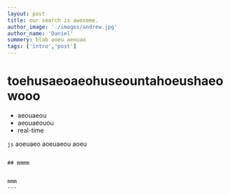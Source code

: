 ```yaml
---
layout: post
title: our search is awoseme.
author_image: './images/andrew.jpg'
author_name: 'Daniel'
summery: blab aoeu aeouao
tags: ['intro','post']
---
```


# toehusaeoaeohuseountahoeushaeowooo

* aeouaeou
* aeouaeouou
* real-time

```js```
    aoeuaeo
    aoeuaeou
    aoeu
```

## mmmm


mmm
---


